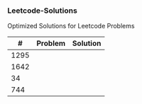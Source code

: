 ### Leetcode-Solutions
Optimized Solutions for Leetcode Problems

|#      | Problem | Solution |
|-------|---------|----------|
|1295   |
|1642   |
|34     |
|744    |
